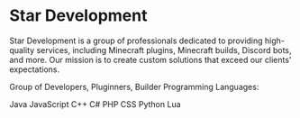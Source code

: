 # Star Development

Star Development is a group of professionals dedicated to providing high-quality services, including Minecraft plugins, Minecraft builds, Discord bots, and more. Our mission is to create custom solutions that exceed our clients' expectations.

Group of Developers, Pluginners, Builder
Programming Languages:

Java
JavaScript
C++
C#
PHP
CSS
Python
Lua
